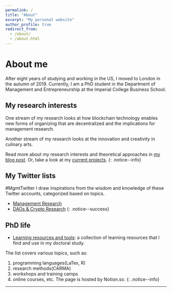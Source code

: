 ```yaml
---
permalink: /
title: "About"
excerpt: "My personal website"
author_profile: true
redirect_from:
  - /about/
  - /about.html
---
```


About me
======
After eight years of studying and working in the US, I moved to London in the autumn of 2019. Currently, I am a PhD student in the Department of Management and Entrepreneurship at the Imperial College Business School.

My research interests
-----
One stream of my research looks at how blockchain technology enables new forms of organizing that are decentralized and the implications for management research.

Another stream of my research looks at the innovation and creativity in culinary arts.

Read more about my research interests and theoretical approaches in [my blog post](/posts/2019/12/so-what-do-you-study/). Or, take a look at my [current projects](/portfolio/).
{: .notice--info}

My Twitter lists
-----
\#MgmtTwitter
I draw inspirations from the wisdom and knowledge of these Twitter accounts, categorized based on topics.  

* [Management Research](http://linxule.com/twitter1/)
* [DAOs & Crypto Research](http://linxule.com/twitter2/)
{: .notice--success}

PhD life
-----
* [Learning resources and tools](https://www.notion.so/linxule/Learning-Resources-and-tools-7ada6088f41745a8989ff86259884c7c): a collection of learning resources that I find and use in my doctoral study.

The list covers various topics, such as:
1. programming languages(LaTex, R)
2. research methods(CARMA)
3. workshops and training camps
4. online courses, etc.
The page is hosted by Notion.so.
{: .notice--info}

------
